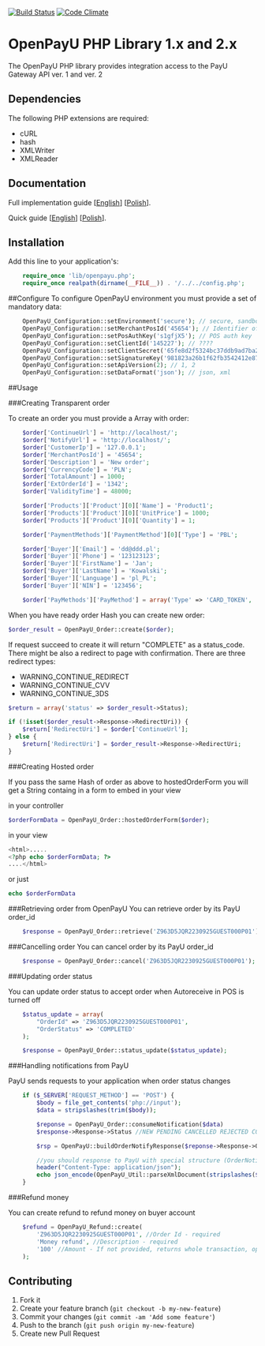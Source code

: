 [![Build Status](https://magnum.travis-ci.com/PayU/openpayu_php_sdk.png?token=JKaQyiwkWT1iqL9Lipsp&branch=master)](https://magnum.travis-ci.com/PayU/openpayu_php_sdk)
[![Code Climate](https://codeclimate.com/repos/524eb044f3ea00329815dff1/badges/885c2d52f25c02295344/gpa.png)](https://codeclimate.com/repos/524eb044f3ea00329815dff1/feed)

# OpenPayU PHP Library 1.x and 2.x

The OpenPayU PHP library provides integration access to the PayU Gateway API ver. 1 and ver. 2

## Dependencies

The following PHP extensions are required:

* cURL
* hash
* XMLWriter
* XMLReader

## Documentation

Full implementation guide [[English](http://www.payu.com/en/openpayu/guide.pdf)] [[Polish](http://www.payu.com/pl/openpayu/guide.pdf)].

Quick guide [[English](http://www.payu.com/en/openpayu/QuickGuide.pdf)] [[Polish](http://www.payu.com/pl/openpayu/QuickGuide.pdf)].


## Installation

Add this line to your application's:

```php
    require_once 'lib/openpayu.php';
    require_once realpath(dirname(__FILE__)) . '/../../config.php';
```

##Configure
  To configure OpenPayU environment you must provide a set of mandatory data:

```php
    OpenPayU_Configuration::setEnvironment('secure'); // secure, sandbox
    OpenPayU_Configuration::setMerchantPosId('45654'); // Identifier of point of sale (POS)
    OpenPayU_Configuration::setPosAuthKey('s1gfjX5'); // POS auth key
    OpenPayU_Configuration::setClientId('145227'); // ????
    OpenPayU_Configuration::setClientSecret('65fe8d2f5324bc37ddb9ad7ba2f681fa'); //first MD5 key
    OpenPayU_Configuration::setSignatureKey('981823a26b1f62fb3542412e878fb42d'); //second MD5 key
    OpenPayU_Configuration::setApiVersion(2); // 1, 2
    OpenPayU_Configuration::setDataFormat('json'); // json, xml
```

##Usage

###Creating Transparent order

  To create an order you must provide a Array with order:
```php
    $order['ContinueUrl'] = 'http://localhost/';
    $order['NotifyUrl'] = 'http://localhost/';
    $order['CustomerIp'] = '127.0.0.1';
    $order['MerchantPosId'] = '45654';
    $order['Description'] = 'New order';
    $order['CurrencyCode'] = 'PLN';
    $order['TotalAmount'] = 1000;
    $order['ExtOrderId'] = '1342';
    $order['ValidityTime'] = 48000;

    $order['Products']['Product'][0]['Name'] = 'Product1';
    $order['Products']['Product'][0]['UnitPrice'] = 1000;
    $order['Products']['Product'][0]['Quantity'] = 1;

    $order['PaymentMethods']['PaymentMethod'][0]['Type'] = 'PBL';

    $order['Buyer']['Email'] = 'dd@ddd.pl';
    $order['Buyer']['Phone'] = '123123123';
    $order['Buyer']['FirstName'] = 'Jan';
    $order['Buyer']['LastName'] = 'Kowalski';
    $order['Buyer']['Language'] = 'pl_PL';
    $order['Buyer']['NIN'] = '123456';

    $order['PayMethods']['PayMethod'] = array('Type' => 'CARD_TOKEN', 'Value' => $card_token);
```
  When you have ready order Hash you can create new order:

```php
$order_result = OpenPayU_Order::create($order);
```

  If request succeed to create it will return "COMPLETE" as a status_code.
  There might be also a redirect to page with confirmation.
  There are three redirect types:

  * WARNING_CONTINUE_REDIRECT
  * WARNING_CONTINUE_CVV
  * WARNING_CONTINUE_3DS

```php
$return = array('status' => $order_result->Status);

if (!isset($order_result->Response->RedirectUri)) {
    $return['RedirectUri'] = $order['ContinueUrl'];
} else {
    $return['RedirectUri'] = $order_result->Response->RedirectUri;
}
```

###Creating Hosted order

  If you pass the same Hash of order as above to hostedOrderForm you will
  get a String containg in a form to embed in your view

  in your controller
```php
$orderFormData = OpenPayU_Order::hostedOrderForm($order);
```
  in your view
```php
<html>.....
<?php echo $orderFormData; ?>
....</html>
```
  or just
```php
echo $orderFormData
```

###Retrieving order from OpenPayU
  You can retrieve order by its PayU order_id

```php
    $response = OpenPayU_Order::retrieve('Z963D5JQR2230925GUEST000P01');
```

###Cancelling order
  You can cancel order by its PayU order_id

```php
    $response = OpenPayU_Order::cancel('Z963D5JQR2230925GUEST000P01');
```

###Updating order status

  You can update order status to accept order when Autoreceive in POS is turned off

```php
    $status_update = array(
        "OrderId" => 'Z963D5JQR2230925GUEST000P01',
        "OrderStatus" => 'COMPLETED'
    );

    $response = OpenPayU_Order::status_update($status_update);
```

###Handling notifications from PayU

  PayU sends requests to your application when order status changes

```php
    if ($_SERVER['REQUEST_METHOD'] == 'POST') {
        $body = file_get_contents('php://input');
        $data = stripslashes(trim($body));

        $reponse = OpenPayU_Order::consumeNotification($data)
        $response->Response->Status //NEW PENDING CANCELLED REJECTED COMPLETED WAITING_FOR_CONFIRMATION

        $rsp = OpenPayU::buildOrderNotifyResponse($reponse->Response->Order->OrderId);

        //you should response to PayU with special structure (OrderNotifyResponse)
        header("Content-Type: application/json");
        echo json_encode(OpenPayU_Util::parseXmlDocument(stripslashes($rsp)));
    }
```

###Refund money

  You can create refund to refund money on buyer account

```php
    $refund = OpenPayU_Refund::create(
        'Z963D5JQR2230925GUEST000P01', //Order Id - required
        'Money refund', //Description - required
        '100' //Amount - If not provided, returns whole transaction, optional
    );
```

## Contributing

1. Fork it
2. Create your feature branch (`git checkout -b my-new-feature`)
3. Commit your changes (`git commit -am 'Add some feature'`)
4. Push to the branch (`git push origin my-new-feature`)
5. Create new Pull Request
